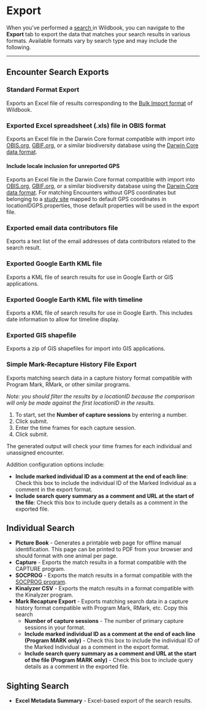 # Export

When you've performed a [search ](https://docs.wildme.org/product-docs/en/wildbook/data/search/)in Wildbook, you can navigate to the **Export** tab to export the data that matches your search results in various formats. Available formats vary by search type and may include the following.

***

## Encounter Search Exports

### Standard Format Export

Exports an Excel file of results corresponding to the [Bulk Import format](https://docs.wildme.org/product-docs/en/wildbook/data/bulk-import-beta/) of Wildbook.

### Exported Excel spreadsheet (.xls) file in OBIS format

Exports an Excel file in the Darwin Core format compatible with import into [OBIS.org](https://www.obis.org), [GBIF.org](https://www.gbif.org), or a similar biodiversity database using the [Darwin Core data format](https://dwc.tdwg.org/terms/).

#### Include locale inclusion for unreported GPS

Exports an Excel file in the Darwin Core format compatible with import into [OBIS.org](https://www.obis.org), [GBIF.org](https://www.gbif.org), or a similar biodiversity database using the [Darwin Core data format](https://dwc.tdwg.org/terms/). For matching Encounters without GPS coordinates but belonging to a [study site](https://docs.wildme.org/product-docs/en/wildbook/specifications-and-system-requirements/system-configuration/#configuring-location-ids-study-sites) mapped to default GPS coordinates in locationIDGPS.properties, those default properties will be used in the export file.

### Exported email data contributors file

Exports a text list of the email addresses of data contributors related to the search result.

### Exported Google Earth KML file

Exports a KML file of search results for use in Google Earth or GIS applications.

### Exported Google Earth KML file with timeline

Exports a KML file of search results for use in Google Earth. This includes date information to allow for timeline display.

### Exported GIS shapefile

Exports a zip of GIS shapefiles for import into GIS applications.

### Simple Mark-Recapture History File Export

Exports matching search data in a capture history format compatible with Program Mark, RMark, or other similar programs.

*Note: you should filter the results by a locationID because the comparison will only be made against the first locationID in the results.*

1. To start, set the **Number of capture sessions** by entering a number.
2. Click submit.
3. Enter the time frames for each capture session.
4. Click submit.

The generated output will check your time frames for each individual and unassigned encounter.

Addition configuration options include:

* **Include marked individual ID as a comment at the end of each line**: Check this box to include the individual ID of the Marked Individual as a comment in the export format.
* **Include search query summary as a comment and URL at the start of the file**: Check this box to include query details as a comment in the exported file.

## Individual Search

* **Picture Book** \- Generates a printable web page for offline manual identification\. This page can be printed to PDF from your browser and should format with one animal per page\.
* **Capture** \- Exports the match results in a format compatible with the CAPTURE program\.
* **SOCPROG** \- Exports the match results in a format compatible with the [SOCPROG program](http://whitelab.biology.dal.ca/SOCPROG/social.htm).
* **Kinalyzer CSV** \- Exports the match results in a format compatible with the Kinalyzer program\.
* **Mark Recapture Export** \- Exports matching search data in a capture history format compatible with Program Mark\, RMark\, etc\. Copy this search
    * **Number of capture sessions** \- The number of primary capture sessions in your format\.
    * **Include marked individual ID as a comment at the end of each line (Program MARK only)** \- Check this box to include the individual ID of the Marked Individual as a comment in the export format\.
    * **Include search query summary as a comment and URL at the start of the file (Program MARK only)** \- Check this box to include query details as a comment in the exported file\.

## Sighting Search

* **Excel Metadata Summary** \- Excel\-based export of the search results\.
